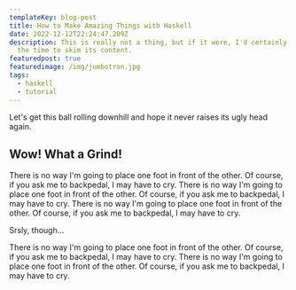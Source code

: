 ```yaml
---
templateKey: blog-post
title: How to Make Amazing Things with Haskell
date: 2022-12-12T22:24:47.209Z
description: This is really not a thing, but if it were, I'd certainly invest
  the time to skim its content.
featuredpost: true
featuredimage: /img/jumbotron.jpg
tags:
  - haskell
  - tutorial
---
```

Let's get this ball rolling downhill and hope it never raises its ugly head again.

## Wow! What a Grind!

There is no way I'm going to place one foot in front of the other. Of course, if you ask me to backpedal, I may have to cry. There is no way I'm going to place one foot in front of the other. Of course, if you ask me to backpedal, I may have to cry. There is no way I'm going to place one foot in front of the other. Of course, if you ask me to backpedal, I may have to cry.

Srsly, though…

There is no way I'm going to place one foot in front of the other. Of course, if you ask me to backpedal, I may have to cry. There is no way I'm going to place one foot in front of the other. Of course, if you ask me to backpedal, I may have to cry.